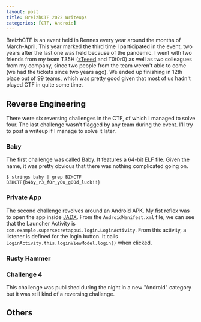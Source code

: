 ```yaml
---
layout: post
title: BreizhCTF 2022 Writeups
categories: [CTF, Android]
---
```


BreizhCTF is an event held in Rennes every year around the months of March-April. This year marked the third time I participated in the event, two years after the last one was held because of the pandemic. I went with two friends from my team T35H ([zTeeed](https://www.duboc.xyz/) and T0t0r0) as well as two colleagues from my company, since two people from the team weren't able to come (we had the tickets since two years ago).
We ended up finishing in 12th place out of 99 teams, which was pretty good given that most of us hadn't played CTF in quite some time.

## Reverse Engineering

There were six reversing challenges in the CTF, of which I managed to solve four. The last challenge wasn't flagged by any team during the event. I'll try to post a writeup if I manage to solve it later.

### Baby

The first challenge was called Baby. It features a 64-bit ELF file. Given the name, it was pretty obvious that there was nothing complicated going on.
```
$ strings baby | grep BZHCTF
BZHCTF{b4by_r3_f0r_y0u_g00d_luck!!}
```

### Private App

The second challenge revolves around an Android APK. My fist reflex was to open the app inside [JADX](https://github.com/skylot/jadx). From the `AndroidManifest.xml` file, we can see that the Launcher Activity is `com.example.supersecretappui.login.LoginActivity`. From this activity, a listener is defined for the login button. It calls `LoginActivity.this.loginViewModel.login()` when clicked.

### Rusty Hammer


### Challenge 4

This challenge was published during the night in a new "Android" category but it was still kind of a reversing challenge.

## Others


